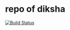 # repo of diksha
[![Build Status](https://dev.azure.com/InfyDiksha/DemoProject/_apis/build/status/diksha-gupta04.repo?branchName=master)](https://dev.azure.com/InfyDiksha/DemoProject/_build/latest?definitionId=1&branchName=master) 
